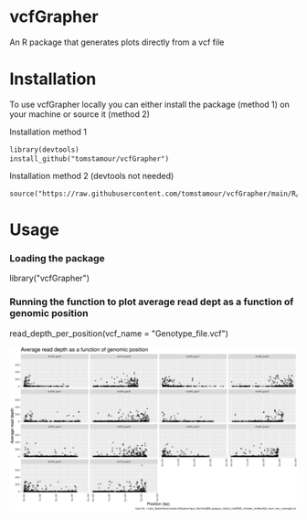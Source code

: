# vcfGrapher
An R package that generates plots directly from a vcf file

# Installation
To use vcfGrapher locally you can either install the package (method 1) on your machine or source it (method 2)

Installation method 1
```
library(devtools)
install_github("tomstamour/vcfGrapher")
```
Installation method 2 (devtools not needed)
```
source("https://raw.githubusercontent.com/tomstamour/vcfGrapher/main/R/vcfGrapher.R")
```
# Usage
### Loading the package
library("vcfGrapher")
<br>
### Running the function to plot average read dept as a function of genomic position
read_depth_per_position(vcf_name = "Genotype_file.vcf")

![Alt text](/images/Read_depth_per_genomic_position.png)

